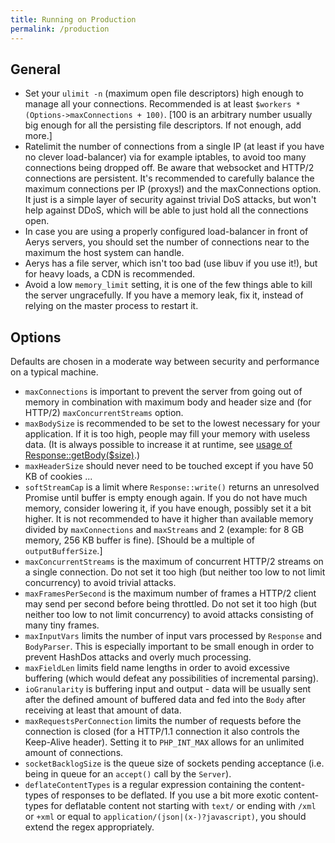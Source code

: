 ```yaml
---
title: Running on Production
permalink: /production
---
```

## General

- Set your `ulimit -n` (maximum open file descriptors) high enough to manage all your connections. Recommended is at least `$workers * (Options->maxConnections + 100)`. [100 is an arbitrary number usually big enough for all the persisting file descriptors. If not enough, add more.]
- Ratelimit the number of connections from a single IP (at least if you have no clever load-balancer) via for example iptables, to avoid too many connections being dropped off. Be aware that websocket and HTTP/2 connections are persistent. It's recommended to carefully balance the maximum connections per IP (proxys!) and the maxConnections option. It just is a simple layer of security against trivial DoS attacks, but won't help against DDoS, which will be able to just hold all the connections open.
- In case you are using a properly configured load-balancer in front of Aerys servers, you should set the number of connections near to the maximum the host system can handle.
- Aerys has a file server, which isn't too bad (use libuv if you use it!), but for heavy loads, a CDN is recommended.
- Avoid a low `memory_limit` setting, it is one of the few things able to kill the server ungracefully. If you have a memory leak, fix it, instead of relying on the master process to restart it.

## Options

Defaults are chosen in a moderate way between security and performance on a typical machine.

- `maxConnections` is important to prevent the server from going out of memory in combination with maximum body and header size and (for HTTP/2) `maxConcurrentStreams` option.
- `maxBodySize` is recommended to be set to the lowest necessary for your application. If it is too high, people may fill your memory with useless data. (It is always possible to increase it at runtime, see [usage of Response::getBody($size)](body.html).)
- `maxHeaderSize` should never need to be touched except if you have 50 KB of cookies ...
- `softStreamCap` is a limit where `Response::write()` returns an unresolved Promise until buffer is empty enough again. If you do not have much memory, consider lowering it, if you have enough, possibly set it a bit higher. It is not recommended to have it higher than available memory divided by `maxConnections` and `maxStreams` and 2 (example: for 8 GB memory, 256 KB buffer is fine). [Should be a multiple of `outputBufferSize`.]
- `maxConcurrentStreams` is the maximum of concurrent HTTP/2 streams on a single connection. Do not set it too high (but neither too low to not limit concurrency) to avoid trivial attacks.
- `maxFramesPerSecond` is the maximum number of frames a HTTP/2 client may send per second before being throttled. Do not set it too high (but neither too low to not limit concurrency) to avoid attacks consisting of many tiny frames.
- `maxInputVars` limits the number of input vars processed by `Response` and `BodyParser`. This is especially important to be small enough in order to prevent HashDos attacks and overly much processing.
- `maxFieldLen` limits field name lengths in order to avoid excessive buffering (which would defeat any possibilities of incremental parsing).
- `ioGranularity` is buffering input and output - data will be usually sent after the defined amount of buffered data and fed into the `Body` after receiving at least that amount of data.
- `maxRequestsPerConnection` limits the number of requests before the connection is closed (for a HTTP/1.1 connection it also controls the Keep-Alive header). Setting it to `PHP_INT_MAX` allows for an unlimited amount of connections.
- `socketBacklogSize` is the queue size of sockets pending acceptance (i.e. being in queue for an `accept()` call by the `Server`).
- `deflateContentTypes` is a regular expression containing the content-types of responses to be deflated. If you use a bit more exotic content-types for deflatable content not starting with `text/` or ending with `/xml` or `+xml` or equal to `application/(json|(x-)?javascript)`, you should extend the regex appropriately.